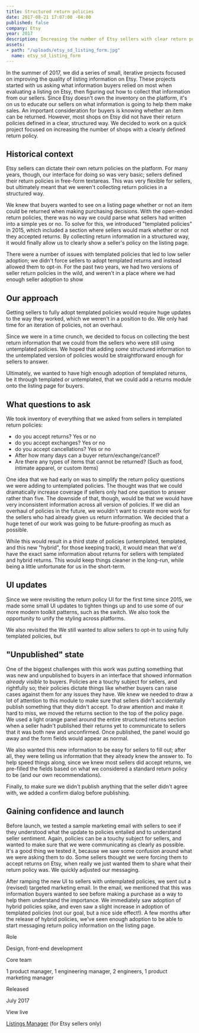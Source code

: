 ```yaml
---
title: Structured return policies
date: 2017-08-21 17:07:00 -04:00
published: false
company: Etsy
year: 2017
description: Increasing the number of Etsy sellers with clear return policies.
assets:
- path: "/uploads/etsy_sd_listing_form.jpg"
  name: etsy_sd_listing_form
---
```


In the summer of 2017, we did a series of small, iterative projects focused on improving the quality of listing information on Etsy. These projects started with us asking what information buyers relied on most when evaluating a listing on Etsy, then figuring out how to collect that information from our sellers. Since Etsy doesn't own the inventory on the platform, it's on us to educate our sellers on what information is going to help them make sales. An important consideration for buyers is knowing whether an item can be returned. However, most shops on Etsy did not have their return policies defined in a clear, structured way. We decided to work on a quick project focused on increasing the number of shops with a clearly defined return policy.


## Historical context

Etsy sellers can dictate their own return policies on the platform. For many years, though, our interface for doing so was very basic; sellers defined their return policies in free-form textareas. This was very flexible for sellers, but ultimately meant that we weren't collecting return policies in a structured way.

We knew that buyers wanted to see on a listing page whether or not an item could be returned when making purchasing decisions. With the open-ended return policies, there was no way we could parse what sellers had written into a simple yes or no. To solve for this, we introduced "templated policies" in 2015, which included a section where sellers would mark whether or not they accepted returns. By collecting return information in a structured way, it would finally allow us to clearly show a seller's policy on the listing page.

There were a number of issues with templated policies that led to low seller adoption; we didn't force sellers to adopt templated returns and instead allowed them to opt-in. For the past two years, we had two versions of seller return policies in the wild, and weren't in a place where we had enough seller adoption to show 


## Our approach

Getting sellers to fully adopt templated policies would require huge updates to the way they worked, which we weren't in a position to do. We only had time for an iteration of policies, not an overhaul.

Since we were in a time crunch, we decided to focus on collecting the best return information that we could from the sellers who were still using untemplated policies. We hoped that adding *some* structured information to the untemplated version of policies would be straightforward enough for sellers to answer.

Ultimately, we wanted to have high enough adoption of templated returns, be it through templated or untemplated, that we could add a returns module onto the listing page for buyers.


## What questions to ask

We took inventory of everything that we asked from sellers in templated return policies:
- do you accept returns? Yes or no
- do you accept exchanges? Yes or no
- do you accept cancellations? Yes or no
- After how many days can a buyer return/exchange/cancel?
- Are there any types of items that cannot be returned? (Such as food, intimate apparel, or custom items)

One idea that we had early on was to simplify the return policy questions we were adding to untemplated policies. The thought was that we could dramatically increase coverage if sellers only had one question to answer rather than five. The downside of that, though, would be that we would have very inconsistent information across all version of policies. If we did an overhaul of policies in the future, we wouldn't want to create more work for the sellers who had already given us return information. We decided that a huge tenet of our work was going to be future-proofing as much as possible.

While this would result in a third state of policies (untemplated, templated, and this new "hybrid", for those keeping track), it would mean that we'd have the exact same information about returns for sellers with templated and hybrid returns. This would keep things cleaner in the long-run, while being a little unfortunate for us in the short-term.


## UI updates

Since we were revisiting the return policy UI for the first time since 2015, we made some small UI updates to tighten things up and to use some of our more modern toolkit patterns, such as the switch. We also took the opportunity to unify the styling across platforms.

We also revisited the We still wanted to allow sellers to opt-in to using fully templated policies, but 


## "Unpublished" state

One of the biggest challenges with this work was putting something that was new and unpublished to buyers in an interface that showed information *already visible* to buyers. Policies are a touchy subject for sellers, and rightfully so; their policies dictate things like whether buyers can raise cases against them for any issues they have. We knew we needed to draw a lot of attention to this module to make sure that sellers didn't accidentally publish something that they didn't accept. To draw attention and make it hard to miss, we moved the returns section to the top of the policy page. We used a light orange panel around the entire structured returns section when a seller hadn't published their returns yet to communicate to sellers that it was both new and unconfirmed. Once published, the panel would go away and the form fields would appear as normal.

We also wanted this new information to be easy for sellers to fill out; after all, they were telling us information that they already knew the answer to. To help speed things along, since we knew most sellers did accept returns, we pre-filled the fields based on what we considered a standard return policy to be (and our own recommendations).

Finally, to make sure we didn't publish anything that the seller didn't agree with, we added a confirm dialog before publishing.



## Gaining confidence and launch

Before launch, we tested a sample marketing email with sellers to see if they understood what the update to policies entailed and to understand seller sentiment. Again, policies can be a touchy subject for sellers, and wanted to make sure that we were communicating as clearly as possible. It's a good thing we tested it, because we saw some confusion around what we were asking them to do. Some sellers thought we were forcing them to accept returns on Etsy, when really we just wanted them to share what their return policy was. We quickly adjusted our messaging. 

After ramping the new UI to sellers with untemplated policies, we sent out a (revised) targeted marketing email. In the email, we mentioned that this was information buyers wanted to see before making a purchase as a way to help them understand the importance. We immediately saw adoption of hybrid policies spike, and even saw a slight increase in adoption of templated policies (not our goal, but a nice side effect!). A few months after the release of hybrid policies, we've seen enough adoption to be able to start messaging return policy information on the listing page.



<div class="col-group text-small mt-sm-4 mb-sm-4">
	<div class="col col-sm-12 col-md-3">
		<p class="bold mb-sm-0 mb-md-1">Role</p>
	</div>
	<div class="col col-sm-12 col-md-9">
		<p class="mb-sm-1">Design, front-end development</p>
	</div>
	<div class="col col-sm-12 col-md-3">
		<p class="bold mb-sm-0 mb-md-1">Core team</p>
	</div>
	<div class="col col-sm-12 col-md-9">
		<p class="mb-sm-1">1 product manager, 1 engineering manager, 2 engineers, 1 product marketing manager</p>
	</div>
	<div class="col col-sm-12 col-md-3">
		<p class="bold mb-sm-0 mb-md-1">Released</p>
	</div>
	<div class="col col-sm-12 col-md-9">
		<p class="mb-sm-1">July 2017</p>
	</div>
	<div class="col col-sm-12 col-md-3">
		<p class="bold mb-sm-0 mb-md-1">View live</p>
	</div>
	<div class="col col-sm-12 col-md-9">
		<p class="mb-sm-1"><a href="http://etsy.com/your/shops/me/tools/listings">Listings Manager</a> (for Etsy sellers only)</p>
	</div>
</div>
